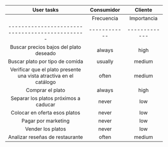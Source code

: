 | User tasks                                    | Consumidor               | Cliente                  |
|:---------------------------------------------:|:------------------------:|:------------------------:|
|                                               | Frecuencia | Importancia | Frecuencia | Importancia |
|-----------------------------------------------|------------|-------------|------------|-------------|
| Buscar precios bajos del plato deseado        | always     | high        | rare       | low         |
| Buscar plato por tipo de comida               | usually    | medium      | rare       | low         |
| Verificar que el plato presente una vista atractiva en el catálogo   | often      | medium      | often      | medium      |
| Comprar el plato                               | always     | high        | never      | low         |
| Separar los platos próximos a caducar          | never      | low         | always     | high        |
| Colocar en oferta esos platos                  | never      | low         | always     | high        |
| Pagar por marketing                            | never      | low         | often      | medium      |
| Vender los platos                              | never      | low         | usually    | high        |
| Analizar reseñas de restaurante                | often      | medium      | often      | medium      |

